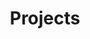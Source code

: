 ---
layout: page
title: Projects
nav: true
nav_order: 2
dropdown: true
children: 
    - title: by time started
      permalink: /projects/
    - title: divider
    - title: by professional level
      permalink: /projects/level/
    - title: divider
    - title: by project volume
      permalink: /projects/volume/
---
